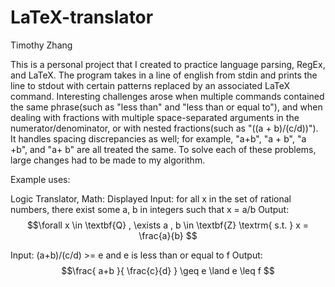 # LaTeX-translator
Timothy Zhang

This is a personal project that I created to practice language parsing, RegEx, and LaTeX.
The program takes in a line of english from stdin and prints the line to stdout with certain patterns replaced by an 
associated LaTeX command. Interesting challenges arose when multiple commands contained the same phrase(such as "less 
than" and "less than or equal to"), and when dealing with fractions with multiple space-separated arguments in the 
numerator/denominator, or with nested fractions(such as "((a + b)/(c/d))"). It handles spacing discrepancies as well; 
for example, "a+b", "a + b", "a +b", and "a+ b" are all treated the same. To solve each of these problems, large 
changes had to be made to my algorithm.
 
Example uses:
 
Logic Translator, Math: Displayed 
Input: 
  for all x in the set of rational numbers, there exist some a, b in integers such that x = a/b 
Output: 
  $$\forall x \in \textbf{Q} , \exists  a , b \in \textbf{Z} \textrm{ s.t. } x = \frac{a}{b}  $$ 
  
Input: 
  (a+b)/(c/d) >= e and e is less than or equal to f 
Output: 
  $$\frac{ a+b }{ \frac{c}{d}  }  \geq e \land e  \leq f $$ 
